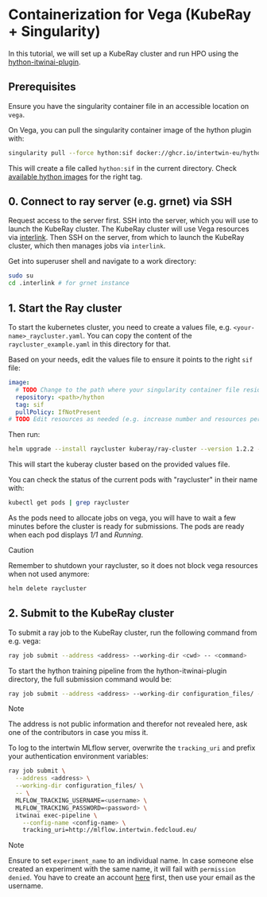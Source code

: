 # Containerization for Vega (KubeRay + Singularity)

In this tutorial, we will set up a KubeRay cluster and run HPO using
the [hython-itwinai-plugin](https://github.com/interTwin-eu/hython-itwinai-plugin).

## Prerequisites

Ensure you have the singularity container file in an accessible location on `vega`.

On Vega, you can pull the singularity container image of the hython plugin with:

```bash
singularity pull --force hython:sif docker://ghcr.io/intertwin-eu/hython-itwinai-plugin:<tag>
```

This will create a file called `hython:sif` in the current directory.
Check
[available hython images](https://github.com/interTwin-eu/hython-itwinai-plugin/pkgs/container/hython-itwinai-plugin)
for the right tag.

## 0. Connect to ray server (e.g. grnet) via SSH

Request access to the server first.
SSH into the server, which you will use to launch the KubeRay cluster.
The KubeRay cluster will use Vega resources via [interlink](https://github.com/intertwin-eu/interlink).
Then SSH on the server, from which to launch the KubeRay cluster, which then manages
jobs via `interlink`.

Get into superuser shell and navigate to a work directory:

```bash
sudo su
cd .interlink # for grnet instance
```

## 1. Start the Ray cluster

To start the kubernetes cluster, you need to create a values file, e.g. `<your-name>_raycluster.yaml`.
You can copy the content of the `raycluster_example.yaml` in this directory for that.

Based on your needs, edit the values file to ensure it points to the right `sif` file:

```yaml
image:
  # TODO Change to the path where your singularity container file resides. (example is for file named hython:sif)
  repository: <path>/hython
  tag: sif
  pullPolicy: IfNotPresent
# TODO Edit resources as needed (e.g. increase number and resources per head/worker pod)
```

Then run:

```bash
helm upgrade --install raycluster kuberay/ray-cluster --version 1.2.2 --values <your-name>_raycluster.yaml
```

This will start the kuberay cluster based on the provided values file.

You can check the status of the current pods with "raycluster" in their name with:

```bash
kubectl get pods | grep raycluster
```

As the pods need to allocate jobs on vega, you will have to wait a few minutes before the cluster is ready for submissions.
The pods are ready when each pod displays _1/1_ and _Running_.

> [!CAUTION]
> Remember to shutdown your raycluster, so it does not block vega resources when not used anymore:

```bash
helm delete raycluster
```

## 2. Submit to the KubeRay cluster

To submit a ray job to the KubeRay cluster, run the following command from e.g. vega:

```bash
ray job submit --address <address> --working-dir <cwd> -- <command>
```

To start the hython training pipeline from the hython-itwinai-plugin directory, the full submission command would be:

```bash
ray job submit --address <address> --working-dir configuration_files/ -- itwinai exec-pipeline --config-name <config-name>
```

> [!NOTE]
> The address is not public information and therefor not revealed here, ask one of the contributors in case you miss it.

To log to the intertwin MLflow server, overwrite the `tracking_uri` and prefix your authentication environment variables:

```bash
ray job submit \
  --address <address> \
  --working-dir configuration_files/ \
  -- \
  MLFLOW_TRACKING_USERNAME=<username> \
  MLFLOW_TRACKING_PASSWORD=<password> \
  itwinai exec-pipeline \
    --config-name <config-name> \
    tracking_uri=http://mlflow.intertwin.fedcloud.eu/
```

> [!NOTE]
> Ensure to set `experiment_name` to an individual name.
> In case someone else created an experiment with the same name, it will fail with `permission denied`.
> You have to create an account [here](http://mlflow.intertwin.fedcloud.eu/) first,
> then use your email as the username.
